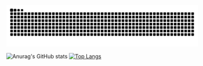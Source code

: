 <picture>
  <source media="(prefers-color-scheme: dark)" srcset="https://raw.githubusercontent.com/meeting77smile/meeting77smile/output/github-contribution-grid-snake-dark.svg">
  <source media="(prefers-color-scheme: light)" srcset="https://raw.githubusercontent.com/meeting77smile/meeting77smile/output/github-contribution-grid-snake.svg">
  <img alt="github contribution grid snake animation" src="https://raw.githubusercontent.com/meeting77smile/meeting77smile/output/github-contribution-grid-snake.svg">
</picture>

![Anurag's GitHub stats](https://github-readme-stats.vercel.app/api?username=meeting77smile&theme=ambient_gradient) [![Top Langs](https://github-readme-stats.vercel.app/api/top-langs/?username=meeting77smile&layout=donut)](https://github.com/anuraghazra/github-readme-stats)
